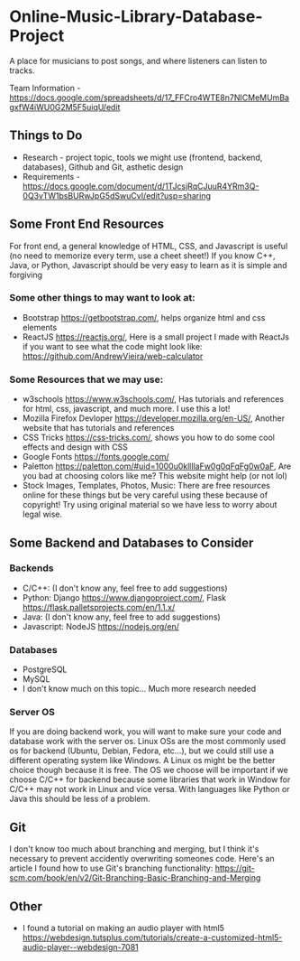 # Online-Music-Library-Database-Project
A place for musicians to post songs, and where listeners can listen to tracks.

Team Information - https://docs.google.com/spreadsheets/d/17_FFCro4WTE8n7NICMeMUmBagxfW4iWU0G2M5F5uiqU/edit

## Things to Do
- Research - project topic, tools we might use (frontend, backend, databases), Github and Git, asthetic design
- Requirements - https://docs.google.com/document/d/1TJcsjRqCJuuR4YRm3Q-0Q3vTW1bsBURwJpG5dSwuCvI/edit?usp=sharing

## Some Front End Resources
For front end, a general knowledge of HTML, CSS, and Javascript is useful (no need to memorize every term, use a cheet sheet!)
If you know C++, Java, or Python, Javascript should be very easy to learn as it is simple and forgiving

### Some other things to may want to look at:
- Bootstrap https://getbootstrap.com/, helps organize html and css elements
- ReactJS https://reactjs.org/, Here is a small project I made with ReactJs if you want to see what the code might look like: https://github.com/AndrewVieira/web-calculator

### Some Resources that we may use:
- w3schools https://www.w3schools.com/, Has tutorials and references for html, css, javascript, and much more. I use this a lot!
- Mozilla Firefox Devloper https://developer.mozilla.org/en-US/, Another website that has tutorials and references
- CSS Tricks https://css-tricks.com/, shows you how to do some cool effects and design with CSS
- Google Fonts https://fonts.google.com/
- Paletton https://paletton.com/#uid=1000u0kllllaFw0g0qFqFg0w0aF, Are you bad at choosing colors like me? This website might help (or not lol)
- Stock Images, Templates, Photos, Music: There are free resources online for these things but be very careful using these because of copyright! Try using original material so we have less to worry about legal wise.

## Some Backend and Databases to Consider
### Backends
- C/C++: (I don't know any, feel free to add suggestions)
- Python: Django https://www.djangoproject.com/, Flask https://flask.palletsprojects.com/en/1.1.x/
- Java: (I don't know any, feel free to add suggestions)
- Javascript: NodeJS https://nodejs.org/en/

### Databases
- PostgreSQL
- MySQL
- I don't know much on this topic... Much more research needed

### Server OS
If you are doing backend work, you will want to make sure your code and database work with the server os. Linux OSs are the most commonly used os for backend (Ubuntu, Debian, Fedora, etc...), but we could still use a different operating system like Windows. A Linux os might be the better choice though because it is free. The OS we choose will be important if we choose C/C++ for backend because some libraries that work in Window for C/C++ may not work in Linux and vice versa. With languages like Python or Java this should be less of a problem.

## Git
I don't know too much about branching and merging, but I think it's necessary to prevent accidently overwriting someones code. Here's an article I found how to use Git's branching functionality: https://git-scm.com/book/en/v2/Git-Branching-Basic-Branching-and-Merging

## Other
- I found a tutorial on making an audio player with html5 https://webdesign.tutsplus.com/tutorials/create-a-customized-html5-audio-player--webdesign-7081

